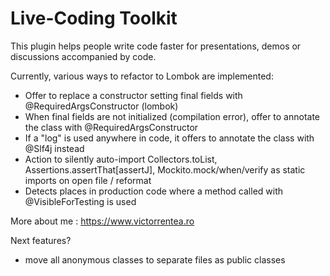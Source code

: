 # Live-Coding Toolkit
<!-- Plugin description -->
This plugin helps people write code faster for presentations, demos or discussions accompanied by code.

Currently, various ways to refactor to Lombok are implemented:
- Offer to replace a constructor setting final fields with @RequiredArgsConstructor (lombok)
- When final fields are not initialized (compilation error), offer to annotate the class with @RequiredArgsConstructor
- If a "log" is used anywhere in code, it offers to annotate the class with @Slf4j instead
- Action to silently auto-import Collectors.toList, Assertions.assertThat[assertJ], Mockito.mock/when/verify as static imports on open file / reformat
- Detects places in production code where a method called with @VisibleForTesting is used

More about me : https://www.victorrentea.ro

Next features?
- move all anonymous classes to separate files as public classes 
<!-- Plugin description end -->
